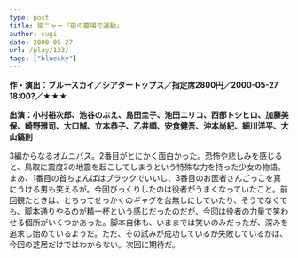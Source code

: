 ```yaml
---
type: post
title: 猫ニャー『夜の墓場で運動』
author: sugi
date: 2000-05-27
url: /play/123/
tags: ["bluesky"]
---
```

**作・演出：ブルースカイ／シアタートップス／指定席2800円／2000-05-27 18:00?／★★★**

**出演：小村裕次郎、池谷のぶえ、島田圭子、池田エリコ、西部トシヒロ、加藤美保、崎野雅司、大口誠、立本恭子、乙井順、安食健吾、沖本尚紀、細川洋平、大山鎬則**

3編からなるオムニバス。2番目がとにかく面白かった。恐怖や悲しみを感じると、鳥取に震度3の地震を起こしてしまうという特殊な力を持った少女の物語。まあ、1番目の首ちょんぱはブラックでいいし、3番目のお医者さんごっこを真にうける男も笑えるが。今回びっくりしたのは役者がうまくなっていたこと。前回観たときは、とちってせっかくのギャグを台無しにしていたり、そうでなくても、脚本通りやるのが精一杯という感じだったのだが、今回は役者の力量で笑わせる個所がいくつかあった。脚本自体も、いままでは笑いのみだったが、深みを追求し始めているようだ。ただ、その試みが成功しているか失敗しているかは、今回の芝居だけではわからない。次回に期待だ。
